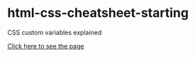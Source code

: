 # html-css-cheatsheet-starting
CSS custom variables explained

[Click here to see the page](https://mendelgordon.github.io/html-css-cheatsheet-starting/)
